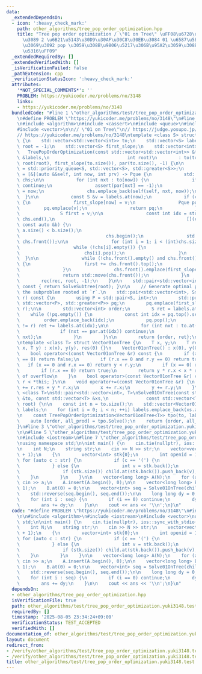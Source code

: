 ```yaml
---
data:
  _extendedDependsOn:
  - icon: ':heavy_check_mark:'
    path: other_algorithms/tree_pop_order_optimization.hpp
    title: "Tree pop order optimization / \"01 on Tree\" \uFF08\u6728\u306E\u6839\u304B\
      \u3089 2 \u6B21\u5143\u30D9\u30AF\u30C8\u30EB\u3084 01 \u6587\u5B57\u5217\u306A\
      \u3069\u3092 pop \u3059\u308B\u9806\u5217\u306B\u95A2\u3059\u308B\u6700\u5C0F\
      \u5316\uFF09"
  _extendedRequiredBy: []
  _extendedVerifiedWith: []
  _isVerificationFailed: false
  _pathExtension: cpp
  _verificationStatusIcon: ':heavy_check_mark:'
  attributes:
    '*NOT_SPECIAL_COMMENTS*': ''
    PROBLEM: https://yukicoder.me/problems/no/3148
    links:
    - https://yukicoder.me/problems/no/3148
  bundledCode: "#line 1 \"other_algorithms/test/tree_pop_order_optimization.yuki3148.test.cpp\"\
    \n#define PROBLEM \"https://yukicoder.me/problems/no/3148\"\n#line 2 \"other_algorithms/tree_pop_order_optimization.hpp\"\
    \n#include <algorithm>\n#include <cassert>\n#include <queue>\n#include <utility>\n\
    #include <vector>\n\n// \"01 on Tree\"\n// https://judge.yosupo.jp/problem/rooted_tree_topological_order_with_minimum_inversions\n\
    // https://yukicoder.me/problems/no/3148\ntemplate <class S> struct TreePopOrderOptimization\
    \ {\n    std::vector<std::vector<int>> to;\n    std::vector<S> labels;\n    int\
    \ root = -1;\n    std::vector<S> first_slope;\n    std::vector<int> par;\n\n \
    \   TreePopOrderOptimization(const std::vector<std::vector<int>> &to, const std::vector<S>\
    \ &labels,\n                             int root)\n        : to(to), labels(labels),\
    \ root(root), first_slope(to.size()), par(to.size(), -1) {\n\n        using Pque\
    \ = std::priority_queue<S, std::vector<S>, std::greater<S>>;\n        auto rec\
    \ = [&](auto &&self, int now, int prv) -> Pque {\n            std::vector<Pque>\
    \ chs;\n\n            for (int nxt : to[now]) {\n                if (nxt == prv)\
    \ continue;\n                assert(par[nxt] == -1);\n                par[nxt]\
    \ = now;\n                chs.emplace_back(self(self, nxt, now));\n          \
    \  }\n\n            const S &v = labels.at(now);\n            if (chs.empty())\
    \ {\n                first_slope[now] = v;\n                Pque pq;\n       \
    \         pq.emplace(v);\n                return pq;\n            } else {\n \
    \               S first = v;\n\n                const int idx = std::max_element(chs.begin(),\
    \ chs.end(),\n                                                 [](const auto &a,\
    \ const auto &b) {\n                                                     return\
    \ a.size() < b.size();\n                                                 }) -\n\
    \                                chs.begin();\n                std::swap(chs[idx],\
    \ chs.front());\n\n                for (int i = 1; i < (int)chs.size(); ++i) {\n\
    \                    while (!chs[i].empty()) {\n                        chs.front().emplace(chs[i].top());\n\
    \                        chs[i].pop();\n                    }\n              \
    \  }\n\n                while (!chs.front().empty() and chs.front().top() < first)\
    \ {\n                    first += chs.front().top();\n                    chs.front().pop();\n\
    \                }\n                chs.front().emplace(first_slope[now] = first);\n\
    \                return std::move(chs.front());\n            }\n        };\n\n\
    \        rec(rec, root, -1);\n    }\n\n    std::pair<std::vector<int>, S> Solve()\
    \ const { return SolveSubtree(root); }\n\n    // Generate optimal pop order of\
    \ the subproblem rooted at `r`.\n    std::pair<std::vector<int>, S> SolveSubtree(int\
    \ r) const {\n        using P = std::pair<S, int>;\n        std::priority_queue<P,\
    \ std::vector<P>, std::greater<P>> pq;\n        pq.emplace(first_slope.at(r),\
    \ r);\n\n        std::vector<int> order;\n        S ret = labels.at(r);\n    \
    \    while (!pq.empty()) {\n            const int idx = pq.top().second;\n   \
    \         order.emplace_back(idx);\n            pq.pop();\n            if (idx\
    \ != r) ret += labels.at(idx);\n\n            for (int nxt : to.at(idx)) {\n \
    \               if (nxt == par.at(idx)) continue;\n                pq.emplace(first_slope.at(nxt),\
    \ nxt);\n            }\n        }\n\n        return {order, ret};\n    }\n};\n\
    \ntemplate <class T> struct Vector01onTree {\n    T x, y;\n    T res;\n    Vector01onTree(T\
    \ x, T y) : x(x), y(y), res(0) {}\n    Vector01onTree() : x(0), y(0), res(0) {}\n\
    \    bool operator<(const Vector01onTree &r) const {\n        if (x == 0 and y\
    \ == 0) return false;\n        if (r.x == 0 and r.y == 0) return true;\n     \
    \   if (x == 0 and r.x == 0) return y < r.y;\n        if (x == 0) return false;\n\
    \        if (r.x == 0) return true;\n        return y * r.x < x * r.y; // be careful\
    \ of overflow\n    }\n    bool operator>(const Vector01onTree &r) const { return\
    \ r < *this; }\n\n    void operator+=(const Vector01onTree &r) {\n        res\
    \ += r.res + y * r.x;\n        x += r.x;\n        y += r.y;\n    }\n};\n\ntemplate\
    \ <class T>\nstd::pair<std::vector<int>, T>\nSolve01OnTree(const std::vector<std::vector<int>>\
    \ &to, const std::vector<T> &xs,\n              const std::vector<T> &ys, int\
    \ root) {\n\n    const int n = to.size();\n    std::vector<Vector01onTree<T>>\
    \ labels;\n    for (int i = 0; i < n; ++i) labels.emplace_back(xs.at(i), ys.at(i));\n\
    \n    const TreePopOrderOptimization<Vector01onTree<T>> tpo(to, labels, root);\n\
    \    auto [order, all_prod] = tpo.Solve();\n    return {order, all_prod.res};\n\
    }\n#line 3 \"other_algorithms/test/tree_pop_order_optimization.yuki3148.test.cpp\"\
    \n\n#line 5 \"other_algorithms/test/tree_pop_order_optimization.yuki3148.test.cpp\"\
    \n#include <iostream>\n#line 7 \"other_algorithms/test/tree_pop_order_optimization.yuki3148.test.cpp\"\
    \nusing namespace std;\n\nint main() {\n    cin.tie(nullptr), ios::sync_with_stdio(false);\n\
    \n    int N;\n    string str;\n    cin >> N >> str;\n    vector<vector<int>> child(N\
    \ + 1);\n    {\n        vector<int> stk{0};\n        int openid = 1;\n       \
    \ for (auto c : str) {\n            if (c == '(') {\n                stk.push_back(openid++);\n\
    \            } else {\n                int v = stk.back();\n                stk.pop_back();\n\
    \                if (stk.size()) child.at(stk.back()).push_back(v);\n        \
    \    }\n        }\n    }\n\n    vector<long long> A(N);\n    for (auto &a : A)\
    \ cin >> a;\n    A.insert(A.begin(), 0);\n\n    vector<long long> B(A.size(),\
    \ 1);\n    B.at(0) = 0;\n\n    vector<int> seq = Solve01OnTree(child, A, B, 0).first;\n\
    \    std::reverse(seq.begin(), seq.end());\n\n    long long dy = 0, ans = 0;\n\
    \    for (int i : seq) {\n        if (i == 0) continue;\n        dy += A.at(i);\n\
    \        ans += dy;\n    }\n\n    cout << ans << '\\n';\n}\n"
  code: "#define PROBLEM \"https://yukicoder.me/problems/no/3148\"\n#include \"../tree_pop_order_optimization.hpp\"\
    \n\n#include <algorithm>\n#include <iostream>\n#include <vector>\nusing namespace\
    \ std;\n\nint main() {\n    cin.tie(nullptr), ios::sync_with_stdio(false);\n\n\
    \    int N;\n    string str;\n    cin >> N >> str;\n    vector<vector<int>> child(N\
    \ + 1);\n    {\n        vector<int> stk{0};\n        int openid = 1;\n       \
    \ for (auto c : str) {\n            if (c == '(') {\n                stk.push_back(openid++);\n\
    \            } else {\n                int v = stk.back();\n                stk.pop_back();\n\
    \                if (stk.size()) child.at(stk.back()).push_back(v);\n        \
    \    }\n        }\n    }\n\n    vector<long long> A(N);\n    for (auto &a : A)\
    \ cin >> a;\n    A.insert(A.begin(), 0);\n\n    vector<long long> B(A.size(),\
    \ 1);\n    B.at(0) = 0;\n\n    vector<int> seq = Solve01OnTree(child, A, B, 0).first;\n\
    \    std::reverse(seq.begin(), seq.end());\n\n    long long dy = 0, ans = 0;\n\
    \    for (int i : seq) {\n        if (i == 0) continue;\n        dy += A.at(i);\n\
    \        ans += dy;\n    }\n\n    cout << ans << '\\n';\n}\n"
  dependsOn:
  - other_algorithms/tree_pop_order_optimization.hpp
  isVerificationFile: true
  path: other_algorithms/test/tree_pop_order_optimization.yuki3148.test.cpp
  requiredBy: []
  timestamp: '2025-08-05 23:34:24+09:00'
  verificationStatus: TEST_ACCEPTED
  verifiedWith: []
documentation_of: other_algorithms/test/tree_pop_order_optimization.yuki3148.test.cpp
layout: document
redirect_from:
- /verify/other_algorithms/test/tree_pop_order_optimization.yuki3148.test.cpp
- /verify/other_algorithms/test/tree_pop_order_optimization.yuki3148.test.cpp.html
title: other_algorithms/test/tree_pop_order_optimization.yuki3148.test.cpp
---
```

